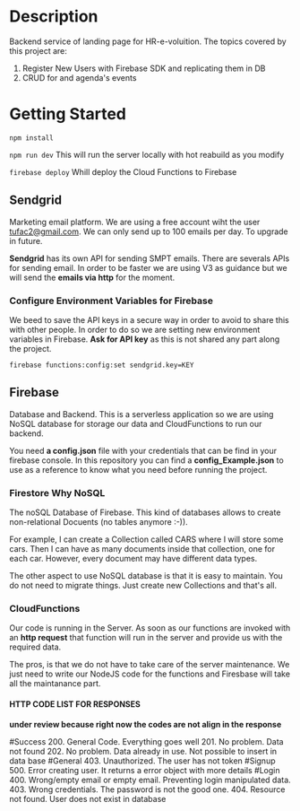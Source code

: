 # Description

Backend service of landing page for HR-e-voluition. The topics covered by this project are:
1. Register New Users with Firebase SDK and replicating them in DB
2. CRUD for and agenda's events

# Getting Started

```npm install```

```npm run dev``` This will run the server locally with hot reabuild as you modify

```firebase deploy``` Whill deploy the Cloud Functions to Firebase

## Sendgrid
Marketing email platform. We are using a free account wiht the user tufac2@gmail.com. We can only send up to 100 emails per day. To upgrade in future.

**Sendgrid** has its own API for sending SMPT emails. There are severals APIs for sending email. In order to be faster we are using V3 as guidance but we will send the **emails via http** for the moment.


### Configure Environment Variables for Firebase
We beed to save the API keys in a secure way in order to avoid to share this with other people. In order to do so we are setting new environment variables in Firebase. **Ask for API key** as this is not shared any part along the project.

```firebase functions:config:set sendgrid.key=KEY```

## Firebase
Database and Backend. This is a serverless application so we are using NoSQL database for storage our data and CloudFunctions to run our backend.

You need **a config.json** file with your credentials that can be find in your firebase console. In this repository you can find a **config_Example.json** to use as a reference to know what you need before running the project.

### Firestore Why NoSQL

The noSQL Database of Firebase. This kind of databases allows to create non-relational Docuents (no tables anymore :-)).

For example, I can create a Collection called CARS where I will store some cars. Then I can have as many documents inside that collection, one for each car. However, every document may have different data types.

The other aspect to use NoSQL database is that it is easy to maintain. You do not need to migrate things. Just create new Collections and that's all.

### CloudFunctions
Our code is running in the Server. As soon as our functions are invoked with an **http request** that function will run in the server and provide us with the required data.

The pros, is that we do not have to take care of the server maintenance. We just need to write our NodeJS code for the functions and Firesbase will take all the maintanance part.

#### HTTP CODE LIST FOR RESPONSES
**under review because right now the codes are not align in the response**

#Success
200. General Code. Everything goes well
201. No problem. Data not found
202. No problem. Data already in use. Not possible to insert in data base
#General
403. Unauthorized. The user has not token
#Signup
500. Error creating user. It returns a error object with more details
#Login
400. Wrong/empty email or empty email. Preventing login manipulated data.
403. Wrong credentials. The password is not the good one.
404. Resource not found. User does not exist in database

